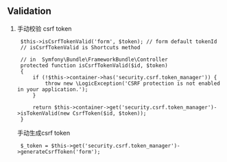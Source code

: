 ## Validation 
1. 手动校验 csrf token
	  
		$this->isCsrfTokenValid('form', $token); // form default tokenId
		// isCsrfTokenValid is Shortcuts method
		
		// in  Symfony\Bundle\FrameworkBundle\Controller
		protected function isCsrfTokenValid($id, $token)
	    {
	        if (!$this->container->has('security.csrf.token_manager')) {
	            throw new \LogicException('CSRF protection is not enabled in your application.');
	        }
	
	        return $this->container->get('security.csrf.token_manager')->isTokenValid(new CsrfToken($id, $token));
	    }
	手动生成csrf token
	
		$_token = $this->get('security.csrf.token_manager')->generateCsrfToken('form');
